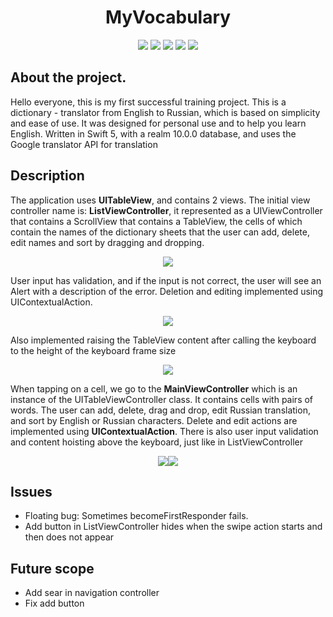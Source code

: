 <h1 align="center">MyVocabulary</h1>


<p align="center">

<img src="https://img.shields.io/badge/Made%20by-Kotsiubenko%20Volodymyr-brightgreen" >

<img src="https://img.shields.io/badge/API-Google%20translator-blue">

<img src="https://img.shields.io/badge/realm-10.0.0-blue">

<img src="https://img.shields.io/badge/swift%205-%20100%25-orange">

<img src="https://img.shields.io/badge/issues-2%20open-yellow">

</p>

## About the project.

Hello everyone, this is my first successful training project.
This is a dictionary - translator from English to Russian, which is based on simplicity and ease of use. It was designed for personal use and to help you learn English. Written in Swift 5, with a realm 10.0.0 database, and uses the Google translator API for translation


## Description

The application uses **UITableView**, and contains 2 views. The initial view controller name is: **ListViewController**, it represented as a UIViewController that contains a ScrollView that contains a TableView, the cells of which contain the names of the dictionary sheets that the user can add, delete, edit names and sort by dragging and dropping. 

<p align="center" > 
<img src="http://images.vfl.ru/ii/1607352116/e817489a/32582341.gif"></p>


User input has validation, and if the input is not correct, the user will see an Alert with a description of the error.
Deletion and editing implemented using UIContextualAction. 

<p align="center" > 
<img src="http://images.vfl.ru/ii/1607352116/76d809a0/32582342.gif"></p>

<p>Also implemented raising the TableView content after calling the keyboard to the height of the keyboard frame size

<p align="center" > 
<img src="http://images.vfl.ru/ii/1607352118/d958bd49/32582343.gif"></p>


When tapping on a cell, we go to the **MainViewController** which is an instance of the UITableViewController class.
It contains cells with pairs of words. The user can add, delete, drag and drop, edit Russian translation, and sort by English or Russian characters. 
Delete and edit actions are implemented using **UIContextualAction**.
There is also user input validation and content hoisting above the keyboard, just like in ListViewController

<p align="center" > 
<img src="http://images.vfl.ru/ii/1607352013/fe9cfbf5/32582318.gif"><img src="http://images.vfl.ru/ii/1607352075/201d77a1/32582334.gif"> </p>

## Issues
- Floating bug: Sometimes becomeFirstResponder fails.
- Add button in ListViewController hides when the swipe action starts and then does not appear

## Future scope
- Add sear in navigation controller
- Fix add button
